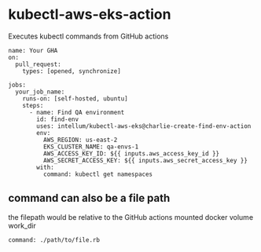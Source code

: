 # kubectl-aws-eks-action

Executes kubectl commands from GitHub actions

```
name: Your GHA
on:
  pull_request:
    types: [opened, synchronize]

jobs:
  your_job_name:
    runs-on: [self-hosted, ubuntu]
    steps:
      - name: Find QA environment
        id: find-env
        uses: intellum/kubectl-aws-eks@charlie-create-find-env-action
        env:
          AWS_REGION: us-east-2
          EKS_CLUSTER_NAME: qa-envs-1
          AWS_ACCESS_KEY_ID: ${{ inputs.aws_access_key_id }}
          AWS_SECRET_ACCESS_KEY: ${{ inputs.aws_secret_access_key }}
        with:
          command: kubectl get namespaces
```

## command can also be a file path

the filepath would be relative to the GitHub actions mounted docker volume work_dir

```
command: ./path/to/file.rb
```
